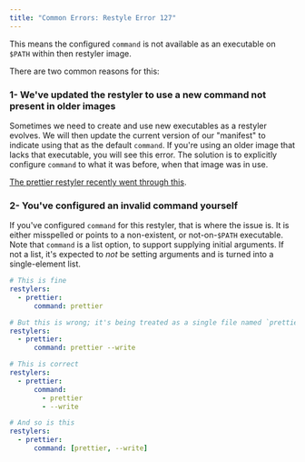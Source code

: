 ```yaml
---
title: "Common Errors: Restyle Error 127"
---
```


This means the configured `command` is not available as an executable on `$PATH`
within then restyler image.

There are two common reasons for this:

### 1- We've updated the restyler to use a new command not present in older images

Sometimes we need to create and use new executables as a restyler evolves. We
will then update the current version of our "manifest" to indicate using that as
the default `command`. If you're using an older image that lacks that
executable, you will see this error. The solution is to explicitly configure
`command` to what it was before, when that image was in use.

[The prettier restyler recently went through this](https://github.com/restyled-io/restyled.io/wiki/Common-Errors:-Prettier#prettier-with-tailwindcss-executable-file-not-found-in-path).

### 2- You've configured an invalid command yourself

If you've configured `command` for this restyler, that is where the issue is. It
is either misspelled or points to a non-existent, or not-on-`$PATH` executable.
Note that `command` is a list option, to support supplying initial arguments. If
not a list, it's expected to _not_ be setting arguments and is turned into a
single-element list.

```yaml
# This is fine
restylers:
  - prettier:
      command: prettier

# But this is wrong; it's being treated as a single file named `prettier\ --write`
restylers:
  - prettier:
      command: prettier --write

# This is correct
restylers:
  - prettier:
      command:
        - prettier
        - --write

# And so is this
restylers:
  - prettier:
      command: [prettier, --write]
```
